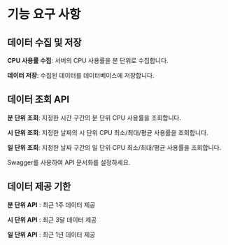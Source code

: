 # 기능 요구 사항



## 데이터 수집 및 저장

**CPU 사용률 수집**: 서버의 CPU 사용률을 분 단위로 수집합니다.


**데이터 저장**: 수집된 데이터를 데이터베이스에 저장합니다.



## 데이터 조회 API

**분 단위 조회**: 지정한 시간 구간의 분 단위 CPU 사용률을 조회합니다.


**시 단위 조회**: 지정한 날짜의 시  단위 CPU 최소/최대/평균 사용률을 조회합니다.


**일 단위 조회**: 지정한 날짜 구간의 일  단위 CPU 최소/최대/평균 사용률을 조회합니다.


Swagger를 사용하여 API 문서화를 설정하세요.



## 데이터 제공 기한


**분 단위 API** : 최근 1주 데이터 제공


**시 단위 API** : 최근 3달 데이터 제공


**일 단위 API** : 최근 1년 데이터 제공
